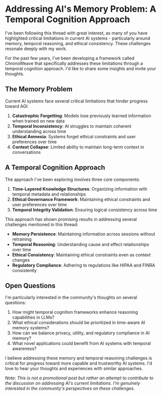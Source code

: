 # Addressing AI's Memory Problem: A Temporal Cognition Approach

I've been following this thread with great interest, as many of you have highlighted critical limitations in current AI systems - particularly around memory, temporal reasoning, and ethical consistency. These challenges resonate deeply with my work.

For the past few years, I've been developing a framework called ChronoWeave that specifically addresses these limitations through a temporal cognition approach. I'd like to share some insights and invite your thoughts.

## The Memory Problem

Current AI systems face several critical limitations that hinder progress toward AGI:

1. **Catastrophic Forgetting**: Models lose previously learned information when trained on new data
2. **Temporal Inconsistency**: AI struggles to maintain coherent understanding across time
3. **Ethical Amnesia**: Systems forget ethical constraints and user preferences over time
4. **Context Collapse**: Limited ability to maintain long-term context in conversations

## A Temporal Cognition Approach

The approach I've been exploring involves three core components:

1. **Time-Layered Knowledge Structures**: Organizing information with temporal metadata and relationships
2. **Ethical Governance Framework**: Maintaining ethical constraints and user preferences over time
3. **Temporal Integrity Validation**: Ensuring logical consistency across time

This approach has shown promising results in addressing several challenges mentioned in this thread:

- **Memory Persistence**: Maintaining information across sessions without retraining
- **Temporal Reasoning**: Understanding cause and effect relationships over time
- **Ethical Consistency**: Maintaining ethical constraints even as context changes
- **Regulatory Compliance**: Adhering to regulations like HIPAA and FINRA consistently

## Open Questions

I'm particularly interested in the community's thoughts on several questions:

1. How might temporal cognition frameworks enhance reasoning capabilities in LLMs?
2. What ethical considerations should be prioritized in time-aware AI memory systems?
3. How can we balance privacy, utility, and regulatory compliance in AI memory?
4. What novel applications could benefit from AI systems with temporal awareness?

I believe addressing these memory and temporal reasoning challenges is critical for progress toward more capable and trustworthy AI systems. I'd love to hear your thoughts and experiences with similar approaches.

*Note: This is not a promotional post but rather an attempt to contribute to the discussion on addressing AI's current limitations. I'm genuinely interested in the community's perspectives on these challenges.*
